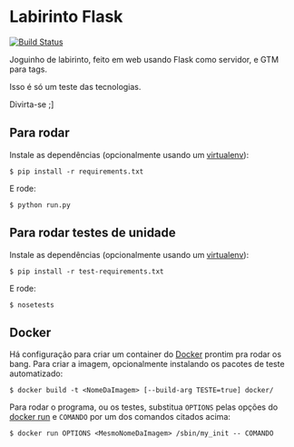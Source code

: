 Labirinto Flask
===============
[![Build Status](https://travis-ci.org/gilzoide/labirinto-flask.svg?branch=master)](https://travis-ci.org/gilzoide/labirinto-flask)

Joguinho de labirinto, feito em web usando Flask como servidor, e GTM para tags.

Isso é só um teste das tecnologias.

Divirta-se ;]


Para rodar
----------
Instale as dependências (opcionalmente usando um [virtualenv](https://virtualenv.pypa.io/en/stable/)):

    $ pip install -r requirements.txt

E rode:

    $ python run.py


Para rodar testes de unidade
----------------------------
Instale as dependências (opcionalmente usando um [virtualenv](https://virtualenv.pypa.io/en/stable/)):

    $ pip install -r test-requirements.txt

E rode:

    $ nosetests


Docker
------
Há configuração para criar um container do [Docker](https://www.docker.com/)
prontim pra rodar os bang.  Para criar a imagem, opcionalmente instalando os
pacotes de teste automatizado:

    $ docker build -t <NomeDaImagem> [--build-arg TESTE=true] docker/

Para rodar o programa, ou os testes, substitua `OPTIONS` pelas opções do
[docker run](https://docs.docker.com/engine/reference/run/) e `COMANDO` por um
dos comandos citados acima:

    $ docker run OPTIONS <MesmoNomeDaImagem> /sbin/my_init -- COMANDO

